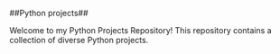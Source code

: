 ##Python projects##

Welcome to my Python Projects Repository! This repository contains a collection of diverse Python projects.
